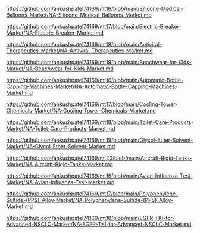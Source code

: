 <p><a href="https://github.com/ankushpatel74169/mt16/blob/main/Silicone-Medical-Balloons-Market/NA-Silicone-Medical-Balloons-Market.md">https://github.com/ankushpatel74169/mt16/blob/main/Silicone-Medical-Balloons-Market/NA-Silicone-Medical-Balloons-Market.md</a></p><p><a href="https://github.com/ankushpatel74169/mt17/blob/main/Electric-Breaker-Market/NA-Electric-Breaker-Market.md">https://github.com/ankushpatel74169/mt17/blob/main/Electric-Breaker-Market/NA-Electric-Breaker-Market.md</a></p><p><a href="https://github.com/ankushpatel74169/mt18/blob/main/Antiviral-Therapeutics-Market/NA-Antiviral-Therapeutics-Market.md">https://github.com/ankushpatel74169/mt18/blob/main/Antiviral-Therapeutics-Market/NA-Antiviral-Therapeutics-Market.md</a></p><p><a href="https://github.com/ankushpatel74169/mt19/blob/main/Beachwear-for-Kids-Market/NA-Beachwear-for-Kids-Market.md">https://github.com/ankushpatel74169/mt19/blob/main/Beachwear-for-Kids-Market/NA-Beachwear-for-Kids-Market.md</a></p><p><a href="https://github.com/ankushpatel74169/mt16/blob/main/Automatic-Bottle-Capping-Machines-Market/NA-Automatic-Bottle-Capping-Machines-Market.md">https://github.com/ankushpatel74169/mt16/blob/main/Automatic-Bottle-Capping-Machines-Market/NA-Automatic-Bottle-Capping-Machines-Market.md</a></p><p><a href="https://github.com/ankushpatel74169/mt17/blob/main/Cooling-Tower-Chemicals-Market/NA-Cooling-Tower-Chemicals-Market.md">https://github.com/ankushpatel74169/mt17/blob/main/Cooling-Tower-Chemicals-Market/NA-Cooling-Tower-Chemicals-Market.md</a></p><p><a href="https://github.com/ankushpatel74169/mt18/blob/main/Toilet-Care-Products-Market/NA-Toilet-Care-Products-Market.md">https://github.com/ankushpatel74169/mt18/blob/main/Toilet-Care-Products-Market/NA-Toilet-Care-Products-Market.md</a></p><p><a href="https://github.com/ankushpatel74169/mt19/blob/main/Glycol-Ether-Solvent-Market/NA-Glycol-Ether-Solvent-Market.md">https://github.com/ankushpatel74169/mt19/blob/main/Glycol-Ether-Solvent-Market/NA-Glycol-Ether-Solvent-Market.md</a></p><p><a href="https://github.com/ankushpatel74169/mt20/blob/main/Aircraft-Rigid-Tanks-Market/NA-Aircraft-Rigid-Tanks-Market.md">https://github.com/ankushpatel74169/mt20/blob/main/Aircraft-Rigid-Tanks-Market/NA-Aircraft-Rigid-Tanks-Market.md</a></p><p><a href="https://github.com/ankushpatel74169/mt16/blob/main/Avian-Influenza-Test-Market/NA-Avian-Influenza-Test-Market.md">https://github.com/ankushpatel74169/mt16/blob/main/Avian-Influenza-Test-Market/NA-Avian-Influenza-Test-Market.md</a></p><p><a href="https://github.com/ankushpatel74169/mt17/blob/main/Polyphenylene-Sulfide-(PPS)-Alloy-Market/NA-Polyphenylene-Sulfide-(PPS)-Alloy-Market.md">https://github.com/ankushpatel74169/mt17/blob/main/Polyphenylene-Sulfide-(PPS)-Alloy-Market/NA-Polyphenylene-Sulfide-(PPS)-Alloy-Market.md</a></p><p><a href="https://github.com/ankushpatel74169/mt18/blob/main/EGFR-TKI-for-Advanced-NSCLC-Market/NA-EGFR-TKI-for-Advanced-NSCLC-Market.md">https://github.com/ankushpatel74169/mt18/blob/main/EGFR-TKI-for-Advanced-NSCLC-Market/NA-EGFR-TKI-for-Advanced-NSCLC-Market.md</a></p>
